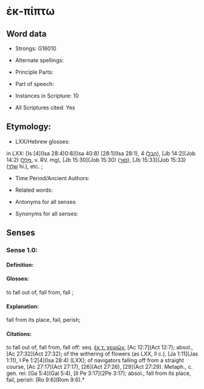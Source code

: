 # ἐκ-πίπτω 

<!-- Status: S2=NeedsEdits -->
<!-- Lexica used for edits:   -->

## Word data

* Strongs: G16010

* Alternate spellings:



* Principle Parts: 


* Part of speech: 


* Instances in Scripture: 10

* All Scriptures cited: Yes

## Etymology: 


* LXX/Hebrew glosses: 

in LXX: [Is [4](Isa 28:4)0:8](Isa 40:8) [28:1](Isa 28:1), 4 ([הֶבֶל](//en-uhl/H1892)), [Jb 14:2](Job 14:2) ([מָלַל](//en-uhl/H4448), v. RV. mg), [Jb 15:30](Job 15:30) ([סוּר](//en-uhl/H5493)), [Jb 15:33](Job 15:33) ([שָׁלַךְ](//en-uhl/H7993) hi.), etc. ; 

* Time Period/Ancient Authors: 


* Related words: 

* Antonyms for all senses

* Synonyms for all senses: 


## Senses 


### Sense  1.0: 

#### Definition: 

#### Glosses: 

to fall out of, fall from, fall ; 

#### Explanation: 

fall from its place, fail, perish; 

#### Citations: 

to fall out of, fall from, fall   off: seq. [ἐκ τ. χειρῶν](), [Ac 12:7](Act 12:7); absol., [Ac 27:32](Act 27:32); of the withering of flowers (as LXX, ll c.), [Ja 1:11](Jas 1:11), I Pe 1:2[4](Isa 28:4) (LXX); of navigators falling off from a straight course, [Ac 27:17](Act 27:17), [26](Act 27:26), [29](Act 27:29). Metaph., c. gen. rei: [Ga 5:4](Gal 5:4), [II Pe 3:17](2Pe 3:17); absol., fall from its place, fail, perish: [Ro 9:6](Rom 9:6).†
